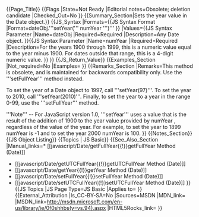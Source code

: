 {{Page_Title}}
{{Flags
|State=Not Ready
|Editorial notes=Obsolete; deletion candidate
|Checked_Out=No
}}
{{Summary_Section|Sets the year value in the Date object.}}
{{JS_Syntax
|Formats={{JS Syntax Format
|Format=dateObj.'''setYear(''' numYear ''')'''
}}
|Values={{JS Syntax Parameter
|Name=dateObj
|Required=Required
|Description=Any Date object.
}}{{JS Syntax Parameter
|Name=numYear
|Required=Required
|Description=For the years 1900 through 1999, this is a numeric value equal to the year minus 1900. For dates outside that range, this is a 4-digit numeric value.
}}
}}
{{JS_Return_Value}}
{{Examples_Section
|Not_required=No
|Examples=
}}
{{Remarks_Section
|Remarks=This method is obsolete, and is maintained for backwards compatibility only. Use the '''setFullYear''' method instead.

To set the year of a Date object to 1997, call '''setYear(97)'''. To set the year to 2010, call '''setYear(2010)'''. Finally, to set the year to a year in the range 0-99, use the '''setFullYear''' method.

'''Note''' -- For JavaScript version 1.0, '''setYear''' uses a value that is the result of the addition of 1900 to the year value provided by numYear , regardless of the value of the year. For example, to set the year to 1899 numYear is -1 and to set the year 2000 numYear is 100.
}}
{{Notes_Section}}
{{JS Object Listing}}
{{Topics | JS Basic}}
{{See_Also_Section
|Manual_links=* [[javascript/Date/getFullYear{{!}}getFullYear Method (Date)]]
* [[javascript/Date/getUTCFullYear{{!}}getUTCFullYear Method (Date)]]
* [[javascript/Date/getYear{{!}}getYear Method (Date)]]
* [[javascript/Date/setFullYear{{!}}setFullYear Method (Date)]]
* [[javascript/Date/setUTCFullYear{{!}}setUTCFullYear Method (Date)]]
}}
{{JS Topics
|JS Page Type=JS Basic
|Applies to=
}}
{{External_Attribution
|Is_CC-BY-SA=No
|Sources=MSDN
|MDN_link=
|MSDN_link=http://msdn.microsoft.com/en-us/library/ie/0f0shhbs(v=vs.94).aspx
|HTML5Rocks_link=
}}